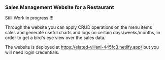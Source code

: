 ### Sales Management Website for a Restaurant

Still Work in progress !!!

Through the website you can apply CRUD operations on the menu items sales and generate useful charts and logs on certain days/weeks/months, in order to get a bird's eye view over the sales data.

The website is deployed at https://elated-villani-445fc3.netlify.app/ but you will need login credentials.